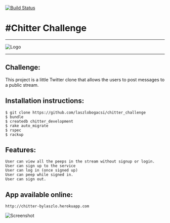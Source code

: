 [![Build Status](https://travis-ci.org/LaszloBogacsi/chitter-challenge.svg?branch=master)](https://travis-ci.org/LaszloBogacsi/chitter-challenge)

#Chitter Challenge
=================
___
![Logo](http://www.clipartbest.com/cliparts/niX/BA5/niXBA5oAT.png)
___
Challenge:
-------

This project is a little Twitter clone that allows the users to post messages to a public stream.



Installation instructions:
-------
```
$ git clone https://github.com/laszlobogacsi/chitter_challenge
$ bundle
$ createdb chitter_development
$ rake auto_migrate
$ rspec
$ rackup
```

Features:
-------

```
User can view all the peeps in the stream without signup or login.
User can sign up to the service
User can log in (once signed up)
User can peep while signed in.
User can sign out.
```

App available online:
-------
```
http://chitter-bylaszlo.herokuapp.com
```
![Screenshot](https://www.dropbox.com/s/h62y7vblmtlf6oq/chitter.png?dl=0)
